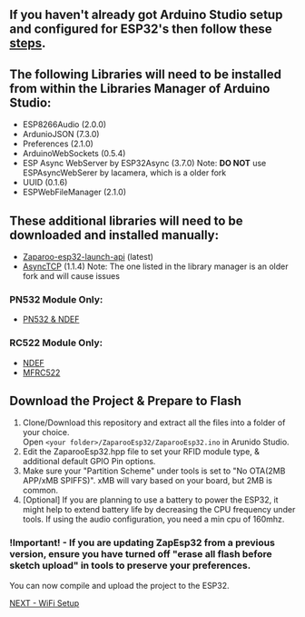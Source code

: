 ## If you haven't already got Arduino Studio setup and configured for ESP32's then follow these [steps](https://github.com/ZaparooProject/zaparoo-esp32/wiki/Arduino-Studio-Setup).  

## The following Libraries will need to be installed from within the Libraries Manager of Arduino Studio:  
* ESP8266Audio  (2.0.0)
* ArdunioJSON (7.3.0)
* Preferences (2.1.0)
* ArduinoWebSockets (0.5.4)
* ESP Async WebServer by ESP32Async (3.7.0) Note: **DO NOT** use ESPAsyncWebSerer by lacamera, which is a older fork
* UUID (0.1.6)
* ESPWebFileManager (2.1.0)

## These additional libraries will need to be downloaded and installed manually:  
* [Zaparoo-esp32-launch-api](https://github.com/ZaparooProject/zaparoo-esp32-launch-api) (latest)
* [AsyncTCP](https://github.com/ESP32Async/AsyncTCP) (1.1.4) Note: The one listed in the library manager is an older fork and will cause issues

### PN532 Module Only:  
* [PN532 & NDEF](https://github.com/ZaparooProject/PN532)  
### RC522 Module Only:  
* [NDEF](https://github.com/TheNitek/NDEF)
* [MFRC522](https://github.com/ZaparooProject/rfid)  
  
## Download the Project & Prepare to Flash
1. Clone/Download this repository and extract all the files into a folder of your choice.  
  Open `<your folder>/ZaparooEsp32/ZaparooEsp32.ino` in Arunido Studio.  
2. Edit the ZaparooEsp32.hpp file to set your RFID module type, & additional default GPIO Pin options.  
3. Make sure your "Partition Scheme" under tools is set to "No OTA(2MB APP/xMB SPIFFS)". xMB will vary based on your board, but 2MB is common.  
4. [Optional] If you are planning to use a battery to power the ESP32, it might help to extend battery life by decreasing the CPU frequency under tools. If using the audio configuration, you need a min cpu of 160mhz.  

### !Important! - If you are updating ZapEsp32 from a previous version, ensure you have turned off "erase all flash before sketch upload" in tools to preserve your preferences.

You can now compile and upload the project to the ESP32.

[NEXT - WiFi Setup](https://github.com/ZaparooProject/zaparoo-esp32/wiki/WiFi-Setup)